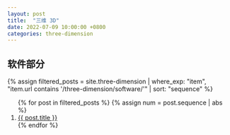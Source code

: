 ```yaml
---
layout: post
title:  "三维 3D"
date: 2022-07-09 10:00:00 +0800
categories: three-dimension
---
```


## 软件部分

{% assign filtered_posts = site.three-dimension | where_exp: "item", "item.url contains '/three-dimension/software/'" | sort: "sequence" %}
<ol>
    {% for post in filtered_posts %}
    {% assign num = post.sequence | abs %}
    <li>
        <a href="{{ post.url }}">{{ post.title }}</a>
    </li>
    {% endfor %}
</ol>


